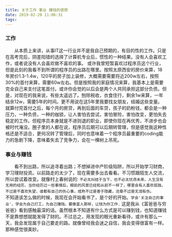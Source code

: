 ```yaml
---
title: 关于工作 事业 赚钱的感想
date: 2019-02-20 11:06:31
tags:
---
```


### 工作

&#12288;&#12288;从本质上来讲，从事IT这一行业并不是我自己预期的，有目的性的工作。只是在高考完后，阴差阳错的选择了计算机专业后，惯性的一种结果。没有人会喜欢工作，或者说没有人会喜欢做不喜欢的事。 或许我曾短暂喜欢过程序员这个行业，但是此刻的我看不到所谓的程序员的出路在哪里。按照太原西安的房价来算，18年房价1.3-1.4w，120平的房子加上装修，大概需要需要将近200w左右，按照30%的首付来算，需要60w左右。但是按照我的家庭情况来算，我基本上是需要完全自己来支付这笔首付。或许你会觉的以后会是两个人共同承担这部分负债。但是，对现在的我来说，有些太遥远了。刨除税收，衣食住行，剩余1w来算，一年结余12w，需要5年的时间。更不用说在这5年里我要找女朋友，结婚这些变量。就算付完首付之后，每个月的房贷，再到后面的车贷，孩子的奶粉钱，都会是一种压力，一种负债，一种的枷锁，让人害怕去尝试，害怕冒险，害怕改变，更怕失去稳定的工作。但程序员本身就是不进则退的职业，即使你现在再优秀，不进步也会被时代淹没。圈子里的人都在说，程序员后期可以后期转管理，但是感觉我这种性格还是不适合，更何况转了管理后，同时也意味着一个程序员最重要的coding能力的急剧下降，意味着失去了竞争力，会在一棵树上吊死。


### 事业与赚钱

&#12288;&#12288;看不到出路，所以追寻着出路；不想掉进中产阶级陷阱，所以开始学习财商，学习理财投资。以前路走的太少了，现在需要多出去看看。不习惯跟陌生人交流，所以尝试着改变。就像村上春树说的: `不必太纠结于当下，也不必太忧虑未来，人生没有无用的经历，当你经历过一些事情后，眼前的风景已经和从前不一样了，哪里会有人喜欢孤独，不过是不喜欢失望，谁都有自己的伤心事，成熟不过是善于隐藏，沧桑不过是无泪有伤。`
&#12288;&#12288;不知道该怎么做的时候，我现在会开始看书了，是个好的开始。`学会'关注自己的事业'，学会为自己打工，为自己赚钱。要像富人那样，让钱为你工作.` 这是我从《富爸爸与穷爸爸》看到感触最深的话。虽然根本不知道有什么方式是可以赚到钱，也知道赚钱不是靠想想就能发得了财的。不过总之，用发现的眼光重新看待，或许有那么一天，我会发现属于自己要走的路。就像曾经我会迷之自信，我会变得很富有一样。那种感觉很美妙。
